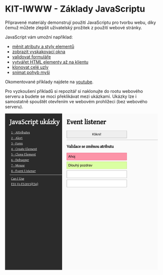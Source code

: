 # KIT-IWWW - Základy JavaScriptu

Připravené materiály demonstrují použití JavaScriptu pro tvorbu webu, 
díky čemuž můžete zlepšit uživatelský prožitek z použití webové stránky.

JavaScript vám umožní například:
- [měnit atributy a styly elementů](./examples/01-attributes.html)
- [zobrazit vyskakovací okna](./examples/02-alert.html)
- [validovat formuláře](./examples/03-form.html)
- [vytvářet HTML elementy až na klientu](./examples/05-create-element.html)
- [klonovat celé uzly](./examples/06-clone-element.html)
- [snímat pohyb myši](./examples/08-mouse.html)

Okomentované příklady najdete na [youtube](https://youtu.be/41aOHGBXAHk).

Pro vyzkoušení příkladů si repozitář si naklonujte do rootu webového serveru a budete se moci překlikávat mezi ukázkami. 
Ukázky lze i samostatně spouštět otevřením ve webovém prohlížeci (bez webového serveru).


![Výstup](output.png)

